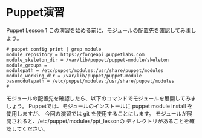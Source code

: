 # Puppet演習
Puppet Lesson 1
この演習を始める前に、モジュールの配置先を確認してみましょう。
~~~~
# puppet config print | grep module
module_repository = https://forgeapi.puppetlabs.com
module_skeleton_dir = /var/lib/puppet/puppet-module/skeleton
module_groups =
modulepath = /etc/puppet/modules:/usr/share/puppet/modules
module_working_dir = /var/lib/puppet/puppet-module
basemodulepath = /etc/puppet/modules:/usr/share/puppet/modules
#
~~~~
モジュールの配置先を確認したら、以下のコマンドでモジュールを展開してみましょう。
Puppetでは、モジュールのインストールに puppet module install を使用しますが、
今回の演習では git を使用することにします。
モジュールが展開されると、/etc/puppet/modules/ppt_lessonの
ディレクトリがあることを確認してください。
